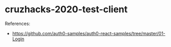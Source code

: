 # cruzhacks-2020-test-client

References:

- https://github.com/auth0-samples/auth0-react-samples/tree/master/01-Login
